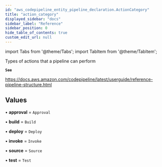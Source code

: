 ```yaml
---
id: "aws_codepipeline_entity_pipeline_declaration.ActionCategory"
title: "action_category"
displayed_sidebar: "docs"
sidebar_label: "Reference"
sidebar_position: 0
hide_table_of_contents: true
custom_edit_url: null
---
```


import Tabs from '@theme/Tabs';
import TabItem from '@theme/TabItem';

Types of actions that a pipeline can perform

**`See`**

https://docs.aws.amazon.com/codepipeline/latest/userguide/reference-pipeline-structure.html

## Values

• **approval** = `Approval`

• **build** = `Build`

• **deploy** = `Deploy`

• **invoke** = `Invoke`

• **source** = `Source`

• **test** = `Test`
